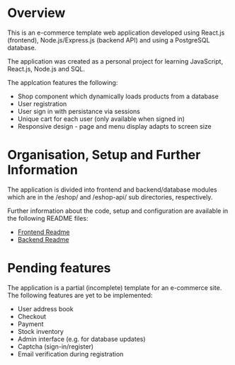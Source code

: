 # Overview

This is an e-commerce template web application developed using React.js (frontend), Node.js/Express.js (backend API) and using a PostgreSQL database. 

The application was created as a personal project for learning JavaScript, React.js, Node.js and SQL.

The applcation features the following:
- Shop component which dynamically loads products from a database
- User registration
- User sign in with persistance via sessions
- Unique cart for each user (only available when signed in)
- Responsive design - page and menu display adapts to screen size


# Organisation, Setup and Further Information

The application is divided into frontend and backend/database modules which are in the /eshop/ and /eshop-api/ sub directories, respectively.

Further information about the code, setup and configuration are available in the following README files:
- [Frontend Readme](./eshop/README.md)
- [Backend Readme](./eshop-api/README.md)


# Pending features

The application is a partial (incomplete) template for an e-commerce site.
The following features are yet to be implemented:

- User address book
- Checkout
- Payment
- Stock inventory
- Admin interface (e.g. for database updates)
- Captcha (sign-in/register)
- Email verification during registration








 

